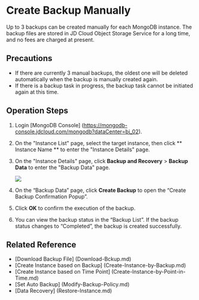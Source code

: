 # Create Backup Manually

Up to 3 backups can be created manually for each MongoDB instance. The backup files are stored in JD Cloud Object Storage Service for a long time, and no fees are charged at present.

## Precautions

- If there are currently 3 manual backups, the oldest one will be deleted automatically when the backup is manually created again.
- If there is a backup task in progress, the backup task cannot be initiated again at this time.

## Operation Steps

1. Login [MongoDB Console] (https://mongodb-console.jdcloud.com/mongodb?dataCenter=bj_02).
1. On the "Instance List" page, select the target instance, then click ** Instance Name ** to enter the "Instance Details" page.
1. On the "Instance Details" page, click **Backup and Recovery** > **Backup Data** to enter the "Backup Data" page.

   ![](https://github.com/jdcloudcom/cn/blob/master/image/mongodb/mongo-019.png)

1. On the “Backup Data” page, click **Create Backup** to open the “Create Backup Confirmation Popup”.
1. Click **OK** to confirm the execution of the backup.
1. You can view the backup status in the “Backup List”. If the backup status changes to “Completed”, the backup is created successfully.

## Related Reference

- [Download Backup File] (Download-Bckup.md)
- [Create Instance based on Backup] (Create-Instance-by-Backup.md)
- [Create Instance based on Time Point] (Create-Instance-by-Point-in-Time.md)
- [Set Auto Backup] (Modify-Backup-Policy.md)
- [Data Recovery] (Restore-Instance.md)
